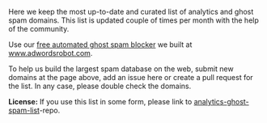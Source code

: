 Here we keep the most up-to-date and curated list of analytics and ghost spam domains. This list is updated couple of times per month with the help of the community.

Use our [free automated ghost spam blocker](https://www.adwordsrobot.com/en/tools/ga-referrer-spam-killer) we built at www.adwordsrobot.com.

To help us build the largest spam database on the web, submit new domains at the page above, add an issue here or create a pull request for the list. In any case, please double check the domains.

**License:** If you use this list in some form, please link to [analytics-ghost-spam-list](https://github.com/ddofborg/analytics-ghost-spam-list)-repo.
